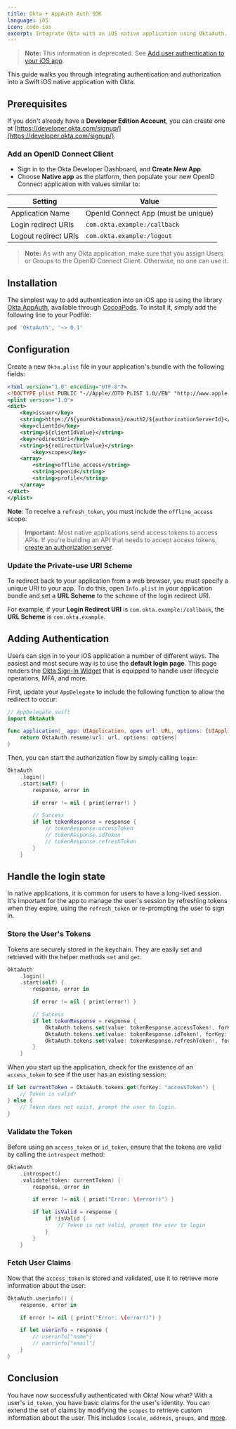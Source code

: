 ```yaml
---
title: Okta + AppAuth Auth SDK
language: iOS
icon: code-ios
excerpt: Integrate Okta with an iOS native application using OktaAuth.
---
```


> **Note:** This information is deprecated. See [Add user authentication to your iOS app](/code/ios/).

This guide walks you through integrating authentication and authorization into a Swift iOS native application with Okta.

## Prerequisites

If you don't already have a **Developer Edition Account**, you can create one at [https://developer.okta.com/signup/](https://developer.okta.com/signup/).

### Add an OpenID Connect Client

* Sign in to the Okta Developer Dashboard, and **Create New App**.
* Choose **Native app** as the platform, then populate your new OpenID Connect application with values similar to:

| Setting              | Value                                               |
| -------------------  | --------------------------------------------------- |
| Application Name     | OpenId Connect App (must be unique)               |
| Login redirect URIs  | `com.okta.example:/callback`                         |
| Logout redirect URIs | `com.okta.example:/logout`                            |

> **Note:** As with any Okta application, make sure that you assign Users or Groups to the OpenID Connect Client. Otherwise, no one can use it.

## Installation

The simplest way to add authentication into an iOS app is using the library [Okta AppAuth](http://cocoapods.org/pods/OktaAuth), available through [CocoaPods](http://cocoapods.org). To install it, simply add the following line to your Podfile:

```ruby
pod 'OktaAuth', '~> 0.1'
```

## Configuration

Create a new `Okta.plist` file in your application's bundle with the following fields:

```xml
<?xml version="1.0" encoding="UTF-8"?>
<!DOCTYPE plist PUBLIC "-//Apple//DTD PLIST 1.0//EN" "http://www.apple.com/DTDs/PropertyList-1.0.dtd">
<plist version="1.0">
<dict>
	<key>issuer</key>
	<string>https://${yourOktaDomain}/oauth2/${authorizationServerId}</string>
	<key>clientId</key>
	<string>${clientIdValue}</string>
	<key>redirectUri</key>
	<string>${redirectUrlValue}</string>
        <key>scopes</key>
	<array>
		<string>offline_access</string>
		<string>openid</string>
		<string>profile</string>
	</array>
</dict>
</plist>
```

**Note**: To receive a `refresh_token`, you must include the `offline_access` scope.

> **Important:** Most native applications send access tokens to access APIs. If you're building an API that needs to accept access tokens, [create an authorization server](/docs/guides/customize-authz-server/).

### Update the Private-use URI Scheme

To redirect back to your application from a web browser, you must specify a unique URI to your app. To do this, open `Info.plist` in your application bundle and set a **URL Scheme** to the scheme of the login redirect URI.

For example, if your **Login Redirect URI** is `com.okta.example:/callback`, the **URL Scheme** is `com.okta.example`.

## Adding Authentication

Users can sign in to your iOS application a number of different ways. The easiest and most secure way is to use the **default login page**. This page renders the [Okta Sign-In Widget](/code/javascript/okta_sign-in_widget/) that is equipped to handle user lifecycle operations, MFA, and more.

First, update your `AppDelegate` to include the following function to allow the redirect to occur:

```swift
// AppDelegate.swift
import OktaAuth

func application(_ app: UIApplication, open url: URL, options: [UIApplicationOpenURLOptionsKey : Any]) -> Bool {
    return OktaAuth.resume(url: url, options: options)
}
```

Then, you can start the authorization flow by simply calling `login`:

```swift
OktaAuth
    .login()
    .start(self) {
        response, error in

        if error != nil { print(error!) }

        // Success
        if let tokenResponse = response {
            // tokenResponse.accessToken
            // tokenResponse.idToken
            // tokenResponse.refreshToken
        }
    }
```

## Handle the login state

In native applications, it is common for users to have a long-lived session. It's important for the app to manage the user's session by refreshing tokens when they expire, using the `refresh_token` or re-prompting the user to sign in.

### Store the User's Tokens

Tokens are securely stored in the keychain. They are easily set and retrieved with the helper methods `set` and `get`.

```swift
OktaAuth
    .login()
    .start(self) {
        response, error in

        if error != nil { print(error!) }

        // Success
        if let tokenResponse = response {
            OktaAuth.tokens.set(value: tokenResponse.accessToken!, forKey: "accessToken")
            OktaAuth.tokens.set(value: tokenResponse.idToken!, forKey: "idToken")
            OktaAuth.tokens.set(value: tokenResponse.refreshToken!, forKey: "refreshToken")
        }
    }
```

When you start up the application, check for the existence of an `access_token` to see if the user has an existing session:

```swift
if let currentToken = OktaAuth.tokens.get(forKey: "accessToken") {
    // Token is valid!
} else {
    // Token does not exist, prompt the user to login.
}
```

### Validate the Token

Before using an `access_token` or `id_token`, ensure that the tokens are valid by calling the `introspect` method:

```swift
OktaAuth
    .introspect()
    .validate(token: currentToken) {
        response, error in

        if error != nil { print("Error: \(error!)") }

        if let isValid = response {
            if !isValid {
                // Token is not valid, prompt the user to login
            }
        }
    }
```

### Fetch User Claims

Now that the `access_token` is stored and validated, use it to retrieve more information about the user:

```swift
OktaAuth.userinfo() {
    response, error in

    if error != nil { print("Error: \(error!)") }

    if let userinfo = response {
        // userinfo["name"]
        // userinfo["email"]
    }
}
```

## Conclusion

You have now successfully authenticated with Okta! Now what? With a user's `id_token`, you have basic claims for the user's identity. You can extend the set of claims by modifying the `scopes` to retrieve custom information about the user. This includes `locale`, `address`, `groups`, and [more](/docs/reference/api/oidc/).
